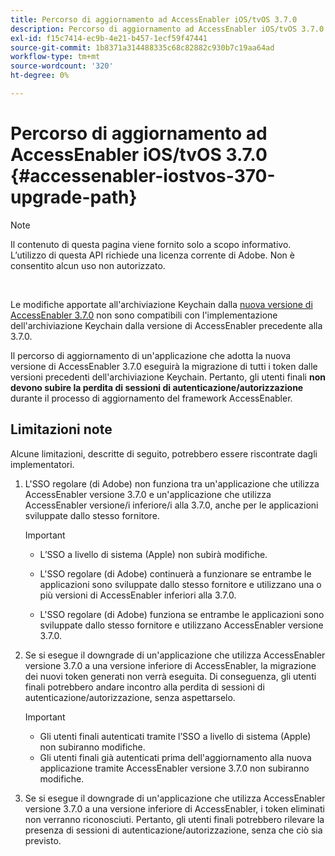 ```yaml
---
title: Percorso di aggiornamento ad AccessEnabler iOS/tvOS 3.7.0
description: Percorso di aggiornamento ad AccessEnabler iOS/tvOS 3.7.0
exl-id: f15c7414-ec9b-4e21-b457-1ecf59f47441
source-git-commit: 1b8371a314488335c68c82882c930b7c19aa64ad
workflow-type: tm+mt
source-wordcount: '320'
ht-degree: 0%

---
```


# Percorso di aggiornamento ad AccessEnabler iOS/tvOS 3.7.0 {#accessenabler-iostvos-370-upgrade-path}

>[!NOTE]
>
>Il contenuto di questa pagina viene fornito solo a scopo informativo. L’utilizzo di questa API richiede una licenza corrente di Adobe. Non è consentito alcun uso non autorizzato.

</br>

Le modifiche apportate all&#39;archiviazione Keychain dalla [nuova versione di AccessEnabler 3.7.0](/help/authentication/authn-rn-ios-tvos-370.md) non sono compatibili con l&#39;implementazione dell&#39;archiviazione Keychain dalla versione di AccessEnabler precedente alla 3.7.0.

Il percorso di aggiornamento di un&#39;applicazione che adotta la nuova versione di AccessEnabler 3.7.0 eseguirà la migrazione di tutti i token dalle versioni precedenti dell&#39;archiviazione Keychain. Pertanto, gli utenti finali **non devono subire la perdita di sessioni di autenticazione/autorizzazione** durante il processo di aggiornamento del framework AccessEnabler.

## Limitazioni note

Alcune limitazioni, descritte di seguito, potrebbero essere riscontrate dagli implementatori.


1. L&#39;SSO regolare (di Adobe) non funziona tra un&#39;applicazione che utilizza AccessEnabler versione 3.7.0 e un&#39;applicazione che utilizza AccessEnabler versione/i inferiore/i alla 3.7.0, anche per le applicazioni sviluppate dallo stesso fornitore.

   >[!IMPORTANT]
   >
   >* L’SSO a livello di sistema (Apple) non subirà modifiche.
   >
   >* L&#39;SSO regolare (di Adobe) continuerà a funzionare se entrambe le applicazioni sono sviluppate dallo stesso fornitore e utilizzano una o più versioni di AccessEnabler inferiori alla 3.7.0.
   >
   >* L&#39;SSO regolare (di Adobe) funziona se entrambe le applicazioni sono sviluppate dallo stesso fornitore e utilizzano AccessEnabler versione 3.7.0.


1. Se si esegue il downgrade di un&#39;applicazione che utilizza AccessEnabler versione 3.7.0 a una versione inferiore di AccessEnabler, la migrazione dei nuovi token generati non verrà eseguita. Di conseguenza, gli utenti finali potrebbero andare incontro alla perdita di sessioni di autenticazione/autorizzazione, senza aspettarselo.

   >[!IMPORTANT]
   >
   >* Gli utenti finali autenticati tramite l’SSO a livello di sistema (Apple) non subiranno modifiche.
   >* Gli utenti finali già autenticati prima dell&#39;aggiornamento alla nuova applicazione tramite AccessEnabler versione 3.7.0 non subiranno modifiche.

1. Se si esegue il downgrade di un&#39;applicazione che utilizza AccessEnabler versione 3.7.0 a una versione inferiore di AccessEnabler, i token eliminati non verranno riconosciuti. Pertanto, gli utenti finali potrebbero rilevare la presenza di sessioni di autenticazione/autorizzazione, senza che ciò sia previsto.
